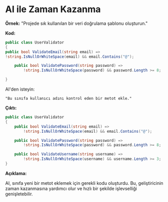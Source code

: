 # AI ile Zaman Kazanma

**Örnek:**
"Projede sık kullanılan bir veri doğrulama şablonu oluşturun."

**Kod:**

```csharp
public class UserValidator
{
public bool ValidateEmail(string email) =>
!string.IsNullOrWhiteSpace(email) && email.Contains("@");

    public bool ValidatePassword(string password) =>
        !string.IsNullOrWhiteSpace(password) && password.Length >= 8;

}
```

AI'den isteyin:

```
"Bu sınıfa kullanıcı adını kontrol eden bir metot ekle."
```

**Çıktı:**

```csharp
public class UserValidator
{
    public bool ValidateEmail(string email) =>
        !string.IsNullOrWhiteSpace(email) && email.Contains("@");

    public bool ValidatePassword(string password) =>
        !string.IsNullOrWhiteSpace(password) && password.Length >= 8;

    public bool ValidateUsername(string username) =>
        !string.IsNullOrWhiteSpace(username) && username.Length >= 3;
}
```

**Açıklama:**

AI, sınıfa yeni bir metot eklemek için gerekli kodu oluşturdu. Bu, geliştiricinin zaman kazanmasına yardımcı olur ve hızlı bir şekilde işlevselliği genişletebilir.
